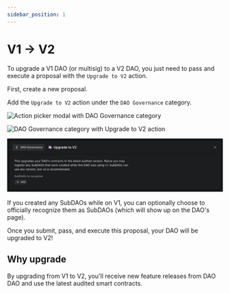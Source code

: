 ```yaml
---
sidebar_position: 1
---
```


# V1 -> V2

To upgrade a V1 DAO (or multisig) to a V2 DAO, you just need to pass and execute
a proposal with the `Upgrade to V2` action.

First, create a new proposal.

Add the `Upgrade to V2` action under the `DAO Governance` category.

![Action picker modal with DAO Governance
category](/img/shared/action-modal-dao-governance-category.png)

![DAO Governance category with Upgrade to V2
action](/img/upgrading/upgrade-to-v2-action.png)

![Upgrade to V2 action](/img/upgrading/upgrade-to-v2-action-done.png)

If you created any SubDAOs while on V1, you can optionally choose to officially
recognize them as SubDAOs (which will show up on the DAO's page).

Once you submit, pass, and execute this proposal, your DAO will be upgraded to
V2!

## Why upgrade

By upgrading from V1 to V2, you'll receive new feature releases from DAO DAO and
use the latest audited smart contracts.
